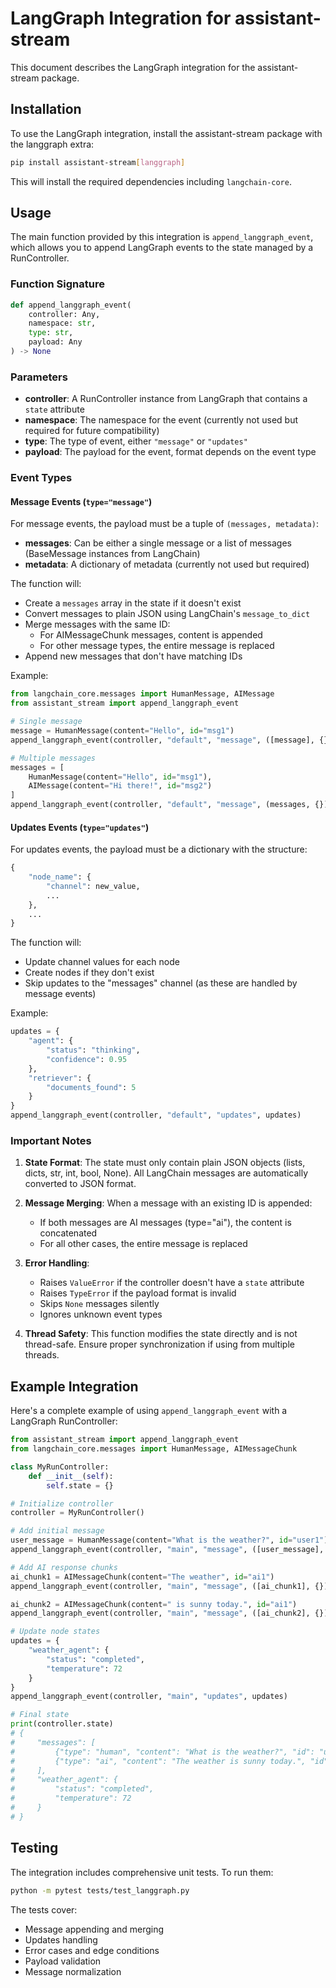 # LangGraph Integration for assistant-stream

This document describes the LangGraph integration for the assistant-stream package.

## Installation

To use the LangGraph integration, install the assistant-stream package with the langgraph extra:

```bash
pip install assistant-stream[langgraph]
```

This will install the required dependencies including `langchain-core`.

## Usage

The main function provided by this integration is `append_langgraph_event`, which allows you to append LangGraph events to the state managed by a RunController.

### Function Signature

```python
def append_langgraph_event(
    controller: Any,
    namespace: str,
    type: str,
    payload: Any
) -> None
```

### Parameters

- **controller**: A RunController instance from LangGraph that contains a `state` attribute
- **namespace**: The namespace for the event (currently not used but required for future compatibility)
- **type**: The type of event, either `"message"` or `"updates"`
- **payload**: The payload for the event, format depends on the event type

### Event Types

#### Message Events (`type="message"`)

For message events, the payload must be a tuple of `(messages, metadata)`:

- **messages**: Can be either a single message or a list of messages (BaseMessage instances from LangChain)
- **metadata**: A dictionary of metadata (currently not used but required)

The function will:

- Create a `messages` array in the state if it doesn't exist
- Convert messages to plain JSON using LangChain's `message_to_dict`
- Merge messages with the same ID:
  - For AIMessageChunk messages, content is appended
  - For other message types, the entire message is replaced
- Append new messages that don't have matching IDs

Example:

```python
from langchain_core.messages import HumanMessage, AIMessage
from assistant_stream import append_langgraph_event

# Single message
message = HumanMessage(content="Hello", id="msg1")
append_langgraph_event(controller, "default", "message", ([message], {}))

# Multiple messages
messages = [
    HumanMessage(content="Hello", id="msg1"),
    AIMessage(content="Hi there!", id="msg2")
]
append_langgraph_event(controller, "default", "message", (messages, {}))
```

#### Updates Events (`type="updates"`)

For updates events, the payload must be a dictionary with the structure:

```python
{
    "node_name": {
        "channel": new_value,
        ...
    },
    ...
}
```

The function will:

- Update channel values for each node
- Create nodes if they don't exist
- Skip updates to the "messages" channel (as these are handled by message events)

Example:

```python
updates = {
    "agent": {
        "status": "thinking",
        "confidence": 0.95
    },
    "retriever": {
        "documents_found": 5
    }
}
append_langgraph_event(controller, "default", "updates", updates)
```

### Important Notes

1. **State Format**: The state must only contain plain JSON objects (lists, dicts, str, int, bool, None). All LangChain messages are automatically converted to JSON format.

2. **Message Merging**: When a message with an existing ID is appended:
   - If both messages are AI messages (type="ai"), the content is concatenated
   - For all other cases, the entire message is replaced

3. **Error Handling**:
   - Raises `ValueError` if the controller doesn't have a `state` attribute
   - Raises `TypeError` if the payload format is invalid
   - Skips `None` messages silently
   - Ignores unknown event types

4. **Thread Safety**: This function modifies the state directly and is not thread-safe. Ensure proper synchronization if using from multiple threads.

## Example Integration

Here's a complete example of using `append_langgraph_event` with a LangGraph RunController:

```python
from assistant_stream import append_langgraph_event
from langchain_core.messages import HumanMessage, AIMessageChunk

class MyRunController:
    def __init__(self):
        self.state = {}

# Initialize controller
controller = MyRunController()

# Add initial message
user_message = HumanMessage(content="What is the weather?", id="user1")
append_langgraph_event(controller, "main", "message", ([user_message], {}))

# Add AI response chunks
ai_chunk1 = AIMessageChunk(content="The weather", id="ai1")
append_langgraph_event(controller, "main", "message", ([ai_chunk1], {}))

ai_chunk2 = AIMessageChunk(content=" is sunny today.", id="ai1")
append_langgraph_event(controller, "main", "message", ([ai_chunk2], {}))

# Update node states
updates = {
    "weather_agent": {
        "status": "completed",
        "temperature": 72
    }
}
append_langgraph_event(controller, "main", "updates", updates)

# Final state
print(controller.state)
# {
#     "messages": [
#         {"type": "human", "content": "What is the weather?", "id": "user1"},
#         {"type": "ai", "content": "The weather is sunny today.", "id": "ai1"}
#     ],
#     "weather_agent": {
#         "status": "completed",
#         "temperature": 72
#     }
# }
```

## Testing

The integration includes comprehensive unit tests. To run them:

```bash
python -m pytest tests/test_langgraph.py
```

The tests cover:

- Message appending and merging
- Updates handling
- Error cases and edge conditions
- Payload validation
- Message normalization
